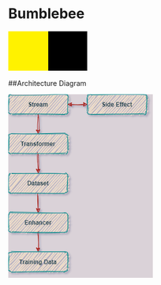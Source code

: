 # Bumblebee

![Bumblebee image](./docs/bumblebee.png)


##Architecture Diagram

![Architecture](./docs/arch_diagram.png)
